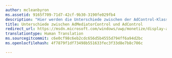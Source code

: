 ```yaml
---
author: mcleanbyron
ms.assetid: 9165f709-71d7-42cf-9b30-3190fe029fb4
description: "Hier werden die Unterschiede zwischen der AdControl-Klasse in den Microsoft Advertising-Bibliotheken und der AdMediatorControl-Klasse in den Bibliotheken der Anzeigenvermittlung erläutert."
title: Unterschiede zwischen AdMediatorControl und AdControl
redirect_url: https://msdn.microsoft.com/windows/uwp/monetize/display-ads-in-your-app
translationtype: Human Translation
ms.sourcegitcommit: c6e0cf98c6eb2cdc656d5b4555d794ff6a94d2bc
ms.openlocfilehash: 4f7879f1df73498b551633fec3f33d8e7b8c706c

---
```




<!--HONumber=Aug16_HO3-->


